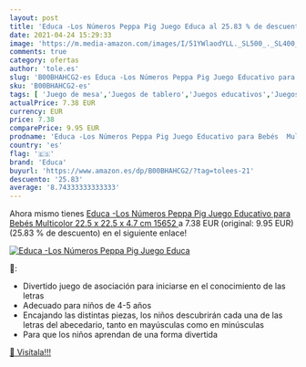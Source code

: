 ```yaml
---
layout: post
title: 'Educa -Los Números Peppa Pig Juego Educa al 25.83 % de descuento'
date: 2021-04-24 15:29:33
image: 'https://m.media-amazon.com/images/I/51YWlaodYLL._SL500_._SL400_.jpg'
comments: true
category: ofertas
author: 'tole.es'
slug: 'B00BHAHCG2-es Educa -Los Números Peppa Pig Juego Educativo para Bebés...'
sku: 'B00BHAHCG2-es'
tags: [ 'Juego de mesa','Juegos de tablero','Juegos educativos','Juegos y accesorios para juegos','Juguetes','Juguetes y juegos','bebés','educa', ]
actualPrice: 7.38 EUR
currency: EUR
price: 7.38
comparePrice: 9.95 EUR
prodname: 'Educa -Los Números Peppa Pig Juego Educativo para Bebés  Multicolor  22.5 x 22.5 x 4.7 cm  15652 '
country: 'es'
flag: '🇪🇸'
brand: 'Educa'
buyurl: 'https://www.amazon.es/dp/B00BHAHCG2/?tag=tolees-21'
descuento: '25.83'
average: '8.74333333333333'
---
```


Ahora mismo tienes [Educa -Los Números Peppa Pig Juego Educativo para Bebés  Multicolor  22.5 x 22.5 x 4.7 cm  15652 ](https://www.amazon.es/dp/B00BHAHCG2/?tag=tolees-21) a 7.38 EUR (original: 9.95 EUR) (25.83 %  de descuento) en el siguiente enlace!

[![Educa -Los Números Peppa Pig Juego Educa](https://m.media-amazon.com/images/I/51YWlaodYLL._SL500_._SL400_.jpg)](https://www.amazon.es/dp/B00BHAHCG2/?tag=tolees-21)

🔎:

- Divertido juego de asociación para iniciarse en el conocimiento de las letras
- Adecuado para niños de 4-5 años
- Encajando las distintas piezas, los niños descubrirán cada una de las letras del abecedario, tanto en mayúsculas como en minúsculas
- Para que los niños aprendan de una forma divertida

[🛒 Visítala!!!](https://www.amazon.es/dp/B00BHAHCG2/?tag=tolees-21)
